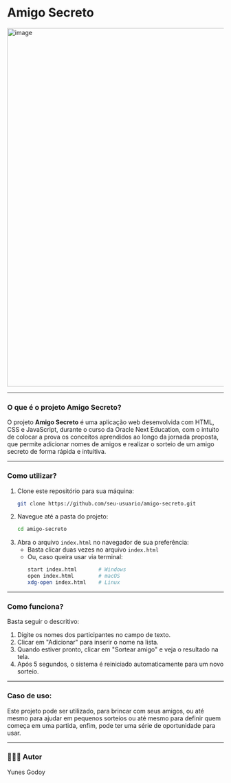 
# Amigo Secreto

<img width="1024" height="833" alt="image" src="https://github.com/user-attachments/assets/d52e84cc-c573-4b98-8e51-f57a28c6e159" />

---

### O que é o projeto Amigo Secreto?

O projeto **Amigo Secreto** é uma aplicação web desenvolvida com HTML, CSS e JavaScript, durante o curso da Oracle Next Education, com o intuito de colocar a prova os conceitos aprendidos ao longo da jornada proposta, que permite adicionar nomes de amigos e realizar o sorteio de um amigo secreto de forma rápida e intuitiva.

---


### Como utilizar?

1. Clone este repositório para sua máquina:
   ```bash
   git clone https://github.com/seu-usuario/amigo-secreto.git
   ```
2. Navegue até a pasta do projeto:
   ```bash
   cd amigo-secreto
   ```
3. Abra o arquivo `index.html` no navegador de sua preferência:
   - Basta clicar duas vezes no arquivo `index.html`
   - Ou, caso queira usar via terminal:
     ```bash
     start index.html       # Windows
     open index.html        # macOS
     xdg-open index.html    # Linux
     ```

---

### Como funciona?

Basta seguir o descritivo:
1. Digite os nomes dos participantes no campo de texto.
2. Clicar em "Adicionar" para inserir o nome na lista.
3. Quando estiver pronto, clicar em "Sortear amigo" e veja o resultado na tela.
4. Após 5 segundos, o sistema é reiniciado automaticamente para um novo sorteio.

---

### Caso de uso:

Este projeto pode ser utilizado, para brincar com seus amigos, ou até mesmo para ajudar em pequenos sorteios ou até mesmo para definir quem começa em uma partida, enfim, pode ter uma série de oportunidade para usar.

---

### 👨🏻‍💻 Autor

Yunes Godoy
